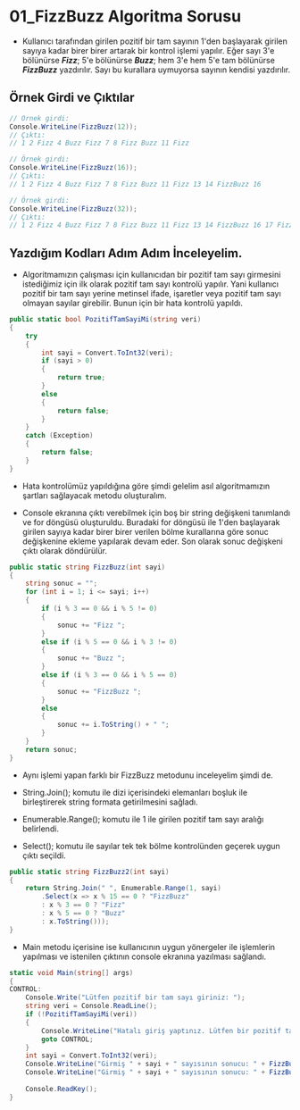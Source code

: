 # 01_FizzBuzz Algoritma Sorusu

* Kullanıcı tarafından girilen pozitif bir tam sayının 1'den başlayarak girilen sayıya kadar birer birer artarak bir kontrol işlemi yapılır. Eğer sayı 3'e bölünürse ***Fizz***; 5'e bölünürse ***Buzz***; hem 3'e hem 5'e tam bölünürse ***FizzBuzz*** yazdırılır. Sayı bu kurallara uymuyorsa sayının kendisi yazdırılır.

## Örnek Girdi ve Çıktılar

~~~ C#
// Örnek girdi:
Console.WriteLine(FizzBuzz(12));
// Çıktı:
// 1 2 Fizz 4 Buzz Fizz 7 8 Fizz Buzz 11 Fizz

// Örnek girdi:
Console.WriteLine(FizzBuzz(16));
// Çıktı:
// 1 2 Fizz 4 Buzz Fizz 7 8 Fizz Buzz 11 Fizz 13 14 FizzBuzz 16

// Örnek girdi:
Console.WriteLine(FizzBuzz(32));
// Çıktı:
// 1 2 Fizz 4 Buzz Fizz 7 8 Fizz Buzz 11 Fizz 13 14 FizzBuzz 16 17 Fizz 19 Buzz Fizz 22 23 Fizz Buzz 26 Fizz 28 29 FizzBuzz 31 32
~~~

## Yazdığım Kodları Adım Adım İnceleyelim.

* Algoritmamızın çalışması için kullanıcıdan bir pozitif tam sayı girmesini istediğimiz için ilk olarak pozitif tam sayı kontrolü yapılır. Yani kullanıcı pozitif bir tam sayı yerine metinsel ifade, işaretler veya pozitif tam sayı olmayan sayılar girebilir. Bunun için bir hata kontrolü yapıldı.

~~~ C#
public static bool PozitifTamSayiMi(string veri)
{
    try
    {
        int sayi = Convert.ToInt32(veri);
        if (sayi > 0)
        {
            return true;
        }
        else
        {
            return false;
        }
    }
    catch (Exception)
    {
        return false;
    }
}
~~~

* Hata kontrolümüz yapıldığına göre şimdi gelelim asıl algoritmamızın şartları sağlayacak metodu oluşturalım.

* Console ekranına çıktı verebilmek için boş bir string değişkeni tanımlandı ve for döngüsü oluşturuldu. Buradaki for döngüsü ile 1'den başlayarak girilen sayıya kadar birer birer verilen bölme kurallarına göre sonuc değişkenine ekleme yapılarak devam eder. Son olarak sonuc değişkeni çıktı olarak döndürülür. 

~~~ C#
public static string FizzBuzz(int sayi)
{
    string sonuc = "";
    for (int i = 1; i <= sayi; i++)
    {
        if (i % 3 == 0 && i % 5 != 0)
        {
            sonuc += "Fizz "; 
        }
        else if (i % 5 == 0 && i % 3 != 0)
        {
            sonuc += "Buzz ";
        }
        else if (i % 3 == 0 && i % 5 == 0)
        {
            sonuc += "FizzBuzz ";
        }
        else
        {
            sonuc += i.ToString() + " ";
        }
    }
    return sonuc;
}
~~~

* Aynı işlemi yapan farklı bir FizzBuzz metodunu inceleyelim şimdi de.

* String.Join(); komutu ile dizi içerisindeki elemanları boşluk ile birleştirerek string formata getirilmesini sağladı. 
* Enumerable.Range(); komutu ile 1 ile girilen pozitif tam sayı aralığı belirlendi.
* Select(); komutu ile sayılar tek tek bölme kontrolünden geçerek uygun çıktı seçildi.

~~~ C#
public static string FizzBuzz2(int sayi)
{
    return String.Join(" ", Enumerable.Range(1, sayi)
        .Select(x => x % 15 == 0 ? "FizzBuzz" 
        : x % 3 == 0 ? "Fizz" 
        : x % 5 == 0 ? "Buzz" 
        : x.ToString()));
}
~~~

* Main metodu içerisine ise kullanıcının uygun yönergeler ile işlemlerin yapılması ve istenilen çıktının console ekranına yazılması sağlandı.

~~~ C# 
static void Main(string[] args)
{
CONTROL:
    Console.Write("Lütfen pozitif bir tam sayı giriniz: ");
    string veri = Console.ReadLine();
    if (!PozitifTamSayiMi(veri))
    {
        Console.WriteLine("Hatalı giriş yaptınız. Lütfen bir pozitif tam sayı giriniz.");
        goto CONTROL;
    }
    int sayi = Convert.ToInt32(veri);
    Console.WriteLine("Girmiş " + sayi + " sayısının sonucu: " + FizzBuzz(sayi));
    Console.WriteLine("Girmiş " + sayi + " sayısının sonucu: " + FizzBuzz2(sayi));
    
    Console.ReadKey();
}
~~~